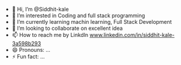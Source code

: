 - 👋 Hi, I’m @Siddhit-kale
- 👀 I’m interested in Coding and full stack programming
- 🌱 I’m currently learning machin learning, Full Stack Development 
- 💞️ I’m looking to collaborate on excellent idea
- 📫 How to reach me by Linkdln www.linkedin.com/in/siddhit-kale-3a598b293
- 😄 Pronouns: ...
- ⚡ Fun fact: ...

<!---
Siddhit-kale/Siddhit-kale is a ✨ special ✨ repository because its `README.md` (this file) appears on your GitHub profile.
You can click the Preview link to take a look at your changes.
--->
